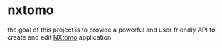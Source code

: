 # nxtomo

the goal of this project is to provide a powerful and user friendly API to create and edit [NXtomo](https://manual.nexusformat.org/classes/applications/NXtomo.html) application
